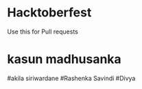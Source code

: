 # Hacktoberfest
Use this for Pull requests

# kasun madhusanka
#akila siriwardane
#Rashenka Savindi
#Divya
